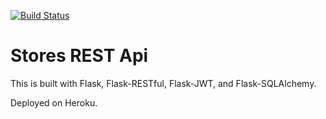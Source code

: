 [![Build Status](https://travis-ci.org/AlexDataScientist/test_API.svg?branch=master)](https://travis-ci.org/AlexDataScientist/test_API)

# Stores REST Api

This is built with Flask, Flask-RESTful, Flask-JWT, and Flask-SQLAlchemy.

Deployed on Heroku.
